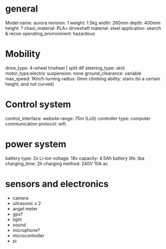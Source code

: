 # general 
Model name: aurora
revision: 1
weight: 1.5kg
width: 260mm
depth: 400mm
height: ?
chasi_material: PLA+
driveshaft material: steel
application: search & recon
operating_environment: hazardous

# Mobility
drive_type: 4-wheel triwheel | split dif
steering_type: skid
motor_type:electric
suspension: none
ground_clearance: variable
max_speed: 1Km/h
turning radius: 0mm
climbing ability: stairs (to a certain height, and not curved)

# Control system
control_interface: website
range: 75m (LoS)
controller type: computer
communication protocol: wifi

# power system
battery type: 2x Li-Ion
voltage: 18v
capacity: 4.5Ah
battery life: tba
charging_time: 2h
charging method: 240V 10A ac

# sensors and electronics
- camera
- ultrasonic x 2
- angel meter
- gps?
- light
- sound
- microphone?
- microcontroller
- pi


